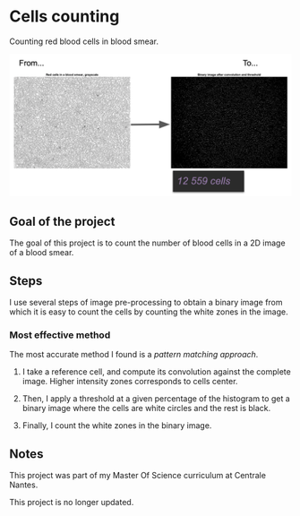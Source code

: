 # Cells counting

Counting red blood cells in blood smear.

![](assets/cover.png)


## Goal of the project

The goal of this project is to count the number of blood cells in a 2D image
of a blood smear.

## Steps
I use several steps of image pre-processing to obtain a binary image from which it is
easy to count the cells by counting the white zones in the image.


### Most effective method
The most accurate method I found is a _pattern matching approach_.

1. I take a reference cell, and compute its convolution against the complete image.
 Higher intensity zones corresponds to cells center.


2. Then, I apply a threshold at a given percentage of the histogram to get a binary image where the cells
are white circles and the rest is black.


3. Finally, I count the white zones in the binary image.


## Notes
This project was part of my Master Of Science curriculum at Centrale Nantes.

This project is no longer updated.
